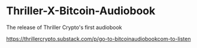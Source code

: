 # Thriller-X-Bitcoin-Audiobook
The release of Thriller Crypto's first audiobook 

https://thrillercrypto.substack.com/p/go-to-bitcoinaudiobookcom-to-listen
